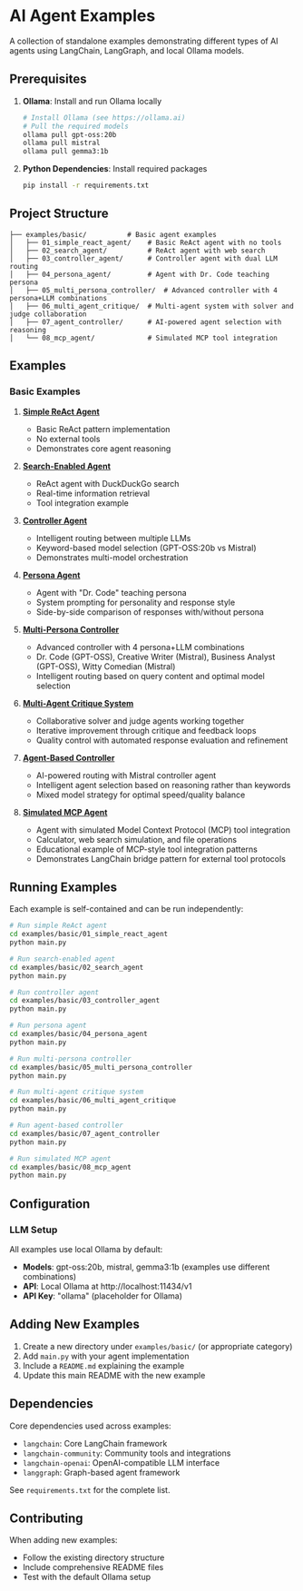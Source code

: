 # AI Agent Examples

A collection of standalone examples demonstrating different types of AI agents using LangChain, LangGraph, and local Ollama models.

## Prerequisites

1. **Ollama**: Install and run Ollama locally
   ```bash
   # Install Ollama (see https://ollama.ai)
   # Pull the required models
   ollama pull gpt-oss:20b
   ollama pull mistral
   ollama pull gemma3:1b
   ```

2. **Python Dependencies**: Install required packages
   ```bash
   pip install -r requirements.txt
   ```

## Project Structure

```
├── examples/basic/          # Basic agent examples
│   ├── 01_simple_react_agent/    # Basic ReAct agent with no tools
│   ├── 02_search_agent/          # ReAct agent with web search
│   ├── 03_controller_agent/      # Controller agent with dual LLM routing
│   ├── 04_persona_agent/         # Agent with Dr. Code teaching persona
│   ├── 05_multi_persona_controller/  # Advanced controller with 4 persona+LLM combinations
│   ├── 06_multi_agent_critique/  # Multi-agent system with solver and judge collaboration
│   ├── 07_agent_controller/      # AI-powered agent selection with reasoning
│   └── 08_mcp_agent/             # Simulated MCP tool integration
```

## Examples

### Basic Examples

1. **[Simple ReAct Agent](examples/basic/01_simple_react_agent/)**
   - Basic ReAct pattern implementation
   - No external tools
   - Demonstrates core agent reasoning

2. **[Search-Enabled Agent](examples/basic/02_search_agent/)**
   - ReAct agent with DuckDuckGo search
   - Real-time information retrieval
   - Tool integration example

3. **[Controller Agent](examples/basic/03_controller_agent/)**
   - Intelligent routing between multiple LLMs
   - Keyword-based model selection (GPT-OSS:20b vs Mistral)
   - Demonstrates multi-model orchestration

4. **[Persona Agent](examples/basic/04_persona_agent/)**
   - Agent with "Dr. Code" teaching persona
   - System prompting for personality and response style
   - Side-by-side comparison of responses with/without persona

5. **[Multi-Persona Controller](examples/basic/05_multi_persona_controller/)**
   - Advanced controller with 4 persona+LLM combinations
   - Dr. Code (GPT-OSS), Creative Writer (Mistral), Business Analyst (GPT-OSS), Witty Comedian (Mistral)
   - Intelligent routing based on query content and optimal model selection

6. **[Multi-Agent Critique System](examples/basic/06_multi_agent_critique/)**
   - Collaborative solver and judge agents working together
   - Iterative improvement through critique and feedback loops
   - Quality control with automated response evaluation and refinement

7. **[Agent-Based Controller](examples/basic/07_agent_controller/)**
   - AI-powered routing with Mistral controller agent
   - Intelligent agent selection based on reasoning rather than keywords
   - Mixed model strategy for optimal speed/quality balance

8. **[Simulated MCP Agent](examples/basic/08_mcp_agent/)**
   - Agent with simulated Model Context Protocol (MCP) tool integration
   - Calculator, web search simulation, and file operations
   - Educational example of MCP-style tool integration patterns
   - Demonstrates LangChain bridge pattern for external tool protocols

## Running Examples

Each example is self-contained and can be run independently:

```bash
# Run simple ReAct agent
cd examples/basic/01_simple_react_agent
python main.py

# Run search-enabled agent
cd examples/basic/02_search_agent
python main.py

# Run controller agent
cd examples/basic/03_controller_agent
python main.py

# Run persona agent
cd examples/basic/04_persona_agent
python main.py

# Run multi-persona controller
cd examples/basic/05_multi_persona_controller
python main.py

# Run multi-agent critique system
cd examples/basic/06_multi_agent_critique
python main.py

# Run agent-based controller
cd examples/basic/07_agent_controller
python main.py

# Run simulated MCP agent
cd examples/basic/08_mcp_agent
python main.py
```

## Configuration

### LLM Setup
All examples use local Ollama by default:

- **Models**: gpt-oss:20b, mistral, gemma3:1b (examples use different combinations)
- **API**: Local Ollama at http://localhost:11434/v1
- **API Key**: "ollama" (placeholder for Ollama)

## Adding New Examples

1. Create a new directory under `examples/basic/` (or appropriate category)
2. Add `main.py` with your agent implementation
3. Include a `README.md` explaining the example
4. Update this main README with the new example

## Dependencies

Core dependencies used across examples:
- `langchain`: Core LangChain framework
- `langchain-community`: Community tools and integrations
- `langchain-openai`: OpenAI-compatible LLM interface
- `langgraph`: Graph-based agent framework

See `requirements.txt` for the complete list.

## Contributing

When adding new examples:
- Follow the existing directory structure
- Include comprehensive README files
- Test with the default Ollama setup